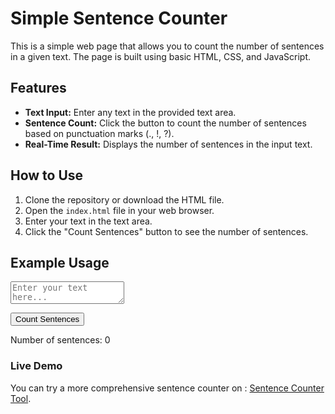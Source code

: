# Simple Sentence Counter

This is a simple web page that allows you to count the number of sentences in a given text. The page is built using basic HTML, CSS, and JavaScript.

## Features
- **Text Input:** Enter any text in the provided text area.
- **Sentence Count:** Click the button to count the number of sentences based on punctuation marks (., !, ?).
- **Real-Time Result:** Displays the number of sentences in the input text.

## How to Use
1. Clone the repository or download the HTML file.
2. Open the `index.html` file in your web browser.
3. Enter your text in the text area.
4. Click the "Count Sentences" button to see the number of sentences.

## Example Usage


<textarea id="textInput" placeholder="Enter your text here..."></textarea>
<button onclick="countSentences()">Count Sentences</button>
<p id="result">Number of sentences: 0</p>

<h3>Live Demo</h3>
<p>You can try a more comprehensive sentence counter on : <a href="https://wordily.net" rel="follow">Sentence Counter Tool</a>.</p>


